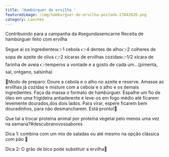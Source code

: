 ```yaml
---
title: 'Hambúrguer de ervilha '
featuredimage: /img/hamburguer-de-ervilha-postado-27042020.png
category: Lanches
---
```

Contribuindo para a campanha da #segundasemcarne Receita de hambúrguer feito com ervilha

Segue ai os ingredientes👉1 cebola 👉4 dentes de alho👉2 colheres de sopa de azeite de oliva 👉2 xícaras de ervilhas cozidas👉1/2 xícara de farinha de aveia 👉temperos a vontade e a gosto de cada um...(pimenta, sal, orégano, salsinha)

📌Modo de preparo: Doure a cebola e o alho no azeite e reserve. Amasse as ervilhas já cozidas e misture com a cebola e o alho e os demais ingredientes. Faça da massa o formato de hambúrguer. Espalhe um fio de óleo em uma frigideira antiaderente e leve-os em fogo médio até ficarem levemente dourados,dos dois lados. Para virar, espere ficarem bem douradinhos, para não desmancharem. Está pronto!🤤

Que tal a trocar proteína animal por proteína vegetal pelo menos uma vez na semana?#descubranovossabores

Dica 1: combina com um mix de saladas ou até mesmo na opção clássica com pão 📝

Dica 2: O grão de bico pode substituir a ervilha📝
